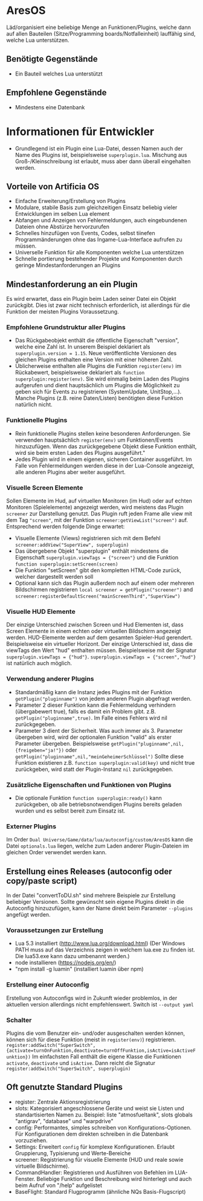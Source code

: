 # AresOS
Läd/organisiert eine beliebige Menge an Funktionen/Plugins, welche dann auf allen Bauteilen
(Sitze/Programming boards/Notfalleinheit) lauffähig sind, welche Lua unterstützen.

## Benötigte Gegenstände
* Ein Bauteil welches Lua unterstützt

## Empfohlene Gegenstände
* Mindestens eine Datenbank


# Informationen für Entwickler

* Grundlegend ist ein Plugin eine Lua-Datei, dessen Namen auch der Name des Plugins ist, beispielsweise
```superplugin.lua```. Mischung aus Groß-/Kleinschreibung ist erlaubt, muss aber dann überall eingehalten werden.

## Vorteile von Artificia OS
* Einfache Erweiterung/Erstellung von Plugins
* Modulare, stabile Basis zum gleichzeitigen Einsatz beliebig vieler Entwicklungen im selben Lua element
* Abfangen und Anzeigen von Fehlermeldungen, auch  eingebundenen Dateien ohne Abstürze hervorzurufen
* Schnelles hinzufügen von Events, Codes, selbst tiinefen Programmänderungen ohne das Ingame-Lua-Interface aufrufen zu müssen.
* Universelle Funktion für alle Komponenten welche Lua unterstützen
* Schnelle portierung bestehender Projekte und Komponenten durch geringe Mindestanforderungen an Plugins

## Mindestanforderung an ein Plugin

Es wird erwartet, dass ein Plugin beim Laden seiner Datei ein Objekt zurückgibt.
Dies ist zwar nicht technisch erforderlich, ist allerdings für die Funktion der meisten Plugins Voraussetzung.

### Empfohlene Grundstruktur aller Plugins
* Das Rückgabeobjekt enthält die öffentliche Eigenschaft "version", welche eine Zahl ist. In unserem Beispiel
deklariert als ```superplugin.version = 1.15```. Neue veröffentlichte Versionen des gleichen Plugins enthalten eine
Version mit einer höheren Zahl.
* Üblicherweise enthalten alle Plugins die Funktion ```register(env)``` im Rückabewert, beispielsweise deklariert als
```function superplugin:register(env)```. Sie wird einmalig beim Laden des Plugins aufgerufen und dient hauptsächlich
um Plugins die Möglichkeit zu geben sich für Events zu registrieren (SystemUpdate, UnitStop,...). Manche Plugins
(z.B. reine Daten/Listen) benötigten diese Funktion natürlich nicht.

### Funktionelle Plugins
* Rein funktionelle Plugins stellen keine besonderen Anforderungen. Sie verwenden hauptsächlich ```register(env)``` um
Funktionen/Events hinzuzufügen. Wenn das zurückgegebene Objekt diese Funktion enthält, wird sie beim ersten Laden
des Plugins ausgeführt."
* Jedes Plugin wird in einem eigenen, sicheren Container ausgeführt. Im Falle von Fehlermeldungen werden diese in der
Lua-Console angezeigt, alle anderen Plugins aber weiter ausgeführt.

### Visuelle Screen Elemente
Sollen Elemente im Hud, auf virtuellen Monitoren (im Hud) oder auf echten Monitoren (Spielelemente) angezeigt werden,
wird meistens das Plugin ```screener``` zur Darstellung genutzt. Das Plugin ruft jeden Frame alle view mit dem
Tag ```"screen"```, mit der Funktion ```screener:getViewList("screen")``` auf. Entsprechend werden
folgende Dinge erwartet:
* Visuelle Elemente (Views) registrieren sich mit dem Befehl ```screener:addView("SuperView", superplugin)```
* Das übergebene Objekt "superplugin" enthält mindestens die Eigenschaft ```superplugin.viewTags = {"screen"}``` und
die Funktion ```function superplugin:setScreen(screen)```
* Die Funktion "setScreen" gibt den kompletten HTML-Code zurück, welcher dargestellt werden soll
* Optional kann sich das Plugin außerdem noch auf einem oder mehreren Bildschirmen registrieren
``` local screener = getPlugin("screener") ``` and ```screener:registerDefaultScreen("mainScreenThird","SuperView")```

### Visuelle HUD Elemente
Der einzige Unterschied zwischen Screen und Hud Elementen ist, dass Screen Elemente in einem echten oder virtuellen
Bildschirm angezeigt werden. HUD-Elemente werden auf dem gesamten Spieler-Hud gerendert. Beispielsweise ein virtueller
Horizont. Der einzige Unterschied ist, dass die viewTags den Wert "hud" enthalten müssen. Beispielsweise mit der
Signatur ```superplugin.viewTags = {"hud"}```. ```superplugin.viewTags = {"screen","hud"}``` ist natürlich auch möglich.

### Verwendung anderer Plugins
* Standardmäßig kann die Instanz jedes Plugins mit der Funktion ```getPlugin("pluginname")``` von jedem anderen Plugin
abgefragt werden.
* Parameter 2 dieser Funktion kann die Fehlermeldung verhindern (übergabewert true), falls es damit
ein Problem gibt. z.B. ```getPlugin("pluginname",true)```. Im Falle eines Fehlers wird nil zurückgegeben.
* Parameter 3 dient der Sicherheit. Was auch immer als 3. Parameter übergeben wird, wird der optionalen Funktion
"valid" als erster Parameter übergeben. Beispielsweise ```getPlugin("pluginname",nil,{freigeben="ja!"})``` oder
```getPlugin("pluginname",nil,"meinGeheimerSchlüssel")```
Sollte diese Funktion existieren z.B. ```function superplugin:valid(key)``` und nicht true zurückgeben,
wird statt der Plugin-Instanz ```nil``` zurückgegeben.

### Zusätzliche Eigenschaften und Funktionen von Plugins
* Die optionale Funktion ```function superplugin:ready()``` kann zurückgeben, ob alle betriebsnotwendigen Plugins
bereits geladen wurden und es selbst bereit zum Einsatz ist.

### Externer Plugins
Im Order ```Dual Universe/Game/data/lua/autoconfig/custom/AresOS``` kann die Datei ```optionals.lua``` liegen, welche
zum Laden anderer Plugin-Dateien im gleichen Order verwendet werden kann. 

## Erstellung eines Releases (autoconfig oder copy/paste script)
In der Datei "convertToDU.sh" sind mehrere Beispiele zur Erstellung beliebiger Versionen. Sollte gewünscht
sein eigene Plugins direkt in die Autoconfig hinzuzufügen, kann der Name direkt beim Parameter ```--plugins```
angefügt werden.

### Voraussetzungen zur Erstellung
* Lua 5.3 installiert (http://www.lua.org/download.html)
(Der Windows PATH muss auf das Verzeichnis zeigen in welchem lua.exe zu finden ist. Die lua53.exe kann dazu umbenannt werden.)
* node installieren (https://nodejs.org/en/)
* "npm install -g luamin" (installiert luamin über npm)

### Erstellung einer Autoconfig
Erstellung von Autoconfigs wird in Zukunft wieder problemlos, in der aktuellen version allerdings nicht
empfehlenswert. Switch ist ```--output yaml```

### Schalter
Plugins die vom Benutzer ein- und/oder ausgeschalten werden können, können sich für diese Funktion (meist in
```register(env)```) registrieren.
```register:addSwitch("SuperSwitch", {activate=turnOnFunktion,deactivate=turnOffFunktion,isActive=isActiveFunktion})```
Im einfachsten Fall enthält die eigene Klasse die Funktionen ```activate```, ```deactivate``` und ```isActive```. Dann
reicht die Signatur ```register:addSwitch("SuperSwitch", superplugin)```

## Oft genutzte Standard Plugins
* register: Zentrale Aktionsregistrierung
* slots: Kategorisiert angeschlossene Geräte und weist sie Listen und standartisierten Namen zu. Beispiel: liste "atmosfueltank", slots globals "antigrav", "database" und "warpdrive"
* config: Performantes, simples schreiben von Konfigurations-Optionen. Für Konfigurationen dem direkten schreiben in die Datenbank vorzuziehen.
* Settings: Erweitert ```config``` für komplexe Konfigurationen. Erlaubt Gruppierung, Typisierung und Werte-Bereiche
* screener: Registrierung für visuelle Elemente (HUD und reale sowie virtuelle Bildschirme).
* CommandHandler: Registrieren und Ausführen von Befehlen im LUA-Fenster. Beliebige Funktion und Beschreibung wird hinterlegt und auch beim Aufruf von "/help" aufgelistet
* BaseFlight: Standard Flugprogramm (ähnliche NQs Basis-Flugscript)

